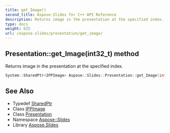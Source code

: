 ```yaml
---
title: get_Image()
second_title: Aspose.Slides for C++ API Reference
description: Returns image in the presentation at the specified index.
type: docs
weight: 625
url: /aspose.slides/presentation/get_image/
---
```

## Presentation::get_Image(int32_t) method


Returns image in the presentation at the specified index.

```cpp
System::SharedPtr<IPPImage> Aspose::Slides::Presentation::get_Image(int32_t index) override
```

## See Also

* Typedef [SharedPtr](../../../system/sharedptr/)
* Class [IPPImage](../../ippimage/)
* Class [Presentation](../)
* Namespace [Aspose::Slides](../../)
* Library [Aspose.Slides](../../../)